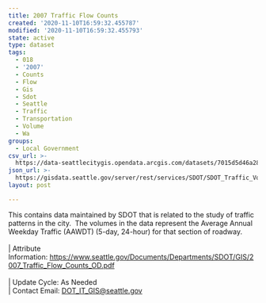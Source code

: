 ```yaml
---
title: 2007 Traffic Flow Counts
created: '2020-11-10T16:59:32.455787'
modified: '2020-11-10T16:59:32.455793'
state: active
type: dataset
tags:
  - 018
  - '2007'
  - Counts
  - Flow
  - Gis
  - Sdot
  - Seattle
  - Traffic
  - Transportation
  - Volume
  - Wa
groups:
  - Local Government
csv_url: >-
  https://data-seattlecitygis.opendata.arcgis.com/datasets/7015d5d46a284f94ac05c2ea4358bcd7_0.csv?outSR=%7B%22latestWkid%22%3A2926%2C%22wkid%22%3A2926%7D
json_url: >-
  https://gisdata.seattle.gov/server/rest/services/SDOT/SDOT_Traffic_Volume/MapServer/0
layout: post

---
```

This contains data maintained by SDOT that is related to the study of traffic patterns in the city.  The volumes in the data represent the Average Annual Weekday Traffic (AAWDT) (5-day, 24-hour) for that section of roadway.  <br /><br />| Attribute Information: <a href='https://www.seattle.gov/Documents/Departments/SDOT/GIS/2007_Traffic_Flow_Counts_OD.pdf' target='_blank'>https://www.seattle.gov/Documents/Departments/SDOT/GIS/2007_Traffic_Flow_Counts_OD.pdf</a> <br /><br />| Update Cycle: As Needed <br />| Contact Email: <a href='mailto:DOT_IT_GIS@seattle.gov' target='_blank'>DOT_IT_GIS@seattle.gov</a>
